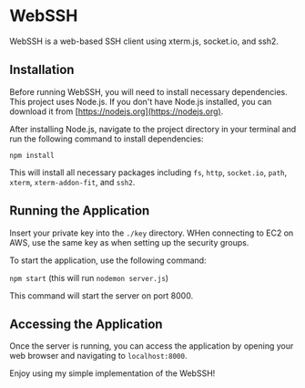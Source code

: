 # WebSSH

WebSSH is a web-based SSH client using xterm.js, socket.io, and ssh2.

## Installation

Before running WebSSH, you will need to install necessary dependencies. This project uses Node.js. If you don't have Node.js installed, you can download it from [https://nodejs.org](https://nodejs.org).

After installing Node.js, navigate to the project directory in your terminal and run the following command to install dependencies:

`npm install`

This will install all necessary packages including `fs`, `http`, `socket.io`, `path`, `xterm`, `xterm-addon-fit`, and `ssh2`.

## Running the Application

Insert your private key into the `./key` directory. WHen connecting to EC2 on AWS, use the same key as when setting up the security groups.

To start the application, use the following command:

`npm start` (this will run `nodemon server.js`)

This command will start the server on port 8000.

## Accessing the Application

Once the server is running, you can access the application by opening your web browser and navigating to `localhost:8000`.

Enjoy using my simple implementation of the WebSSH!
